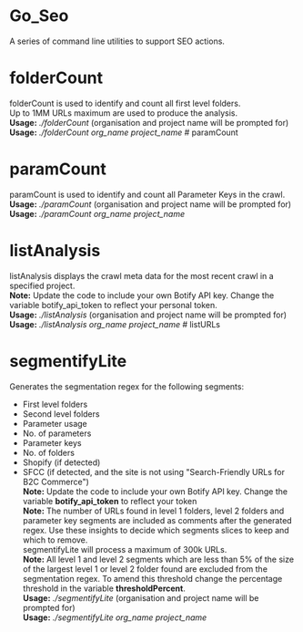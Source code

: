 # Go_Seo
A series of command line utilities to support SEO actions.   

# folderCount
folderCount is used to identify and count all first level folders.  
Up to 1MM URLs maximum are used to produce the analysis.  
**Usage:** *./folderCount* (organisation and project name will be prompted for)    
**Usage:** *./folderCount org_name project_name* # paramCount  

# paramCount  
paramCount is used to identify and count all Parameter Keys in the crawl.   
**Usage:** *./paramCount* (organisation and project name will be prompted for)    
**Usage:** *./paramCount org_name project_name* 

# listAnalysis
listAnalysis displays the crawl meta data for the most recent crawl in a specified project.   
**Note:** Update the code to include your own Botify API key. Change the variable botify_api_token to reflect your personal token.  
**Usage:** *./listAnalysis* (organisation and project name will be prompted for)    
**Usage:** *./listAnalysis org_name project_name* # listURLs

# segmentifyLite   
Generates the segmentation regex for the following segments: 
- First level folders
- Second level folders
- Parameter usage
- No. of parameters
- Parameter keys
- No. of folders
- Shopify (if detected)
- SFCC (if detected, and the site is not using "Search-Friendly URLs for B2C Commerce")  
**Note:** Update the code to include your own Botify API key. Change the variable **botify_api_token** to reflect your token  
**Note:** The number of URLs found in level 1 folders, level 2 folders and parameter key segments are included as comments after the generated regex. Use these insights to decide which segments slices to keep and which to remove.   
segmentifyLite will process a maximum of 300k URLs.  
**Note:** All level 1 and level 2 segments which are less than 5% of the size of the largest level 1 or level 2 folder found are excluded from the segmentation regex. To amend this threshold change the percentage threshold in the variable **thresholdPercent**.  
**Usage:** *./segmentifyLite* (organisation and project name will be prompted for)    
**Usage:** *./segmentifyLite org_name project_name*   

